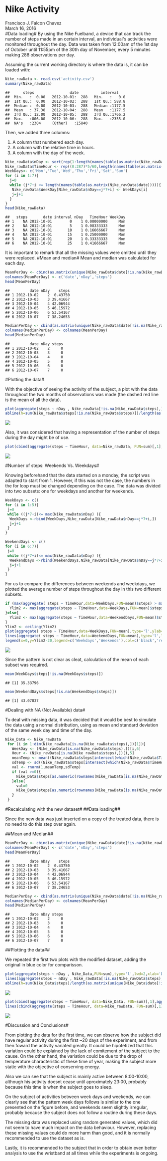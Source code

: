# Nike Activity
Francisco J. Falcon Chavez  
March 16, 2016  
#Data loading#
By using the Nike Fuelband, a device that can track the number of steps made in an certain interval, an individual's activities were monitored throughout the day. Data was taken from 12:00am of the 1st day of October until 11:55pm of the 30th day of November, every 5 minutes making 288 observations per day.

Assuming the current working directory is where the data is, it can be loaded with:


```r
Nike_rawData <- read.csv('activity.csv')
summary(Nike_rawData)
```

```
##      steps                date          interval     
##  Min.   :  0.00   2012-10-01:  288   Min.   :   0.0  
##  1st Qu.:  0.00   2012-10-02:  288   1st Qu.: 588.8  
##  Median :  0.00   2012-10-03:  288   Median :1177.5  
##  Mean   : 37.38   2012-10-04:  288   Mean   :1177.5  
##  3rd Qu.: 12.00   2012-10-05:  288   3rd Qu.:1766.2  
##  Max.   :806.00   2012-10-06:  288   Max.   :2355.0  
##  NA's   :2304     (Other)   :15840
```

Then, we added three columns:
1. A column that numbered each day.
2. A column with the relative time in hours.
3. A column with the day of the week.


```r
Nike_rawData$nDay <- sort(rep(1:length(names(table(as.matrix(Nike_rawData$date)))),288))
Nike_rawData$TimeHour <- rep((0:287)*5/60,length(names(table(as.matrix(Nike_rawData$date)))))
WeekDays<- c('Mon','Tue','Wed','Thu','Fri','Sat','Sun')
for (i in 1:7){
  j=0
  while (j*7+i <= length(names(table(as.matrix(Nike_rawData$date))))){
   Nike_rawData$WeekDay[Nike_rawData$nDay==j*7+i] <- WeekDays[i]
   j=j+1
  }
}
head(Nike_rawData)
```

```
##   steps       date interval nDay   TimeHour WeekDay
## 1    NA 2012-10-01        0    1 0.00000000     Mon
## 2    NA 2012-10-01        5    1 0.08333333     Mon
## 3    NA 2012-10-01       10    1 0.16666667     Mon
## 4    NA 2012-10-01       15    1 0.25000000     Mon
## 5    NA 2012-10-01       20    1 0.33333333     Mon
## 6    NA 2012-10-01       25    1 0.41666667     Mon
```

It is important to remark that all the missing values were omitted until they were replaced. #Mean and median# Mean and median was calculated for each day.


```r
MeanPerDay <- cbind(as.matrix(unique(Nike_rawData$date[!is.na(Nike_rawData$steps)])),aggregate(steps ~ nDay, data=Nike_rawData[!is.na(Nike_rawData$steps),],FUN=mean))
colnames(MeanPerDay) <- c('date','nDay','steps')
head(MeanPerDay)
```

```
##         date nDay    steps
## 1 2012-10-02    2  0.43750
## 2 2012-10-03    3 39.41667
## 3 2012-10-04    4 42.06944
## 4 2012-10-05    5 46.15972
## 5 2012-10-06    6 53.54167
## 6 2012-10-07    7 38.24653
```

```r
MedianPerDay <- cbind(as.matrix(unique(Nike_rawData$date[!is.na(Nike_rawData$steps)])),aggregate(steps ~ nDay, data=Nike_rawData[!is.na(Nike_rawData$steps),],FUN=median))
colnames(MedianPerDay) <- colnames(MeanPerDay)
head(MedianPerDay)
```

```
##         date nDay steps
## 1 2012-10-02    2     0
## 2 2012-10-03    3     0
## 3 2012-10-04    4     0
## 4 2012-10-05    5     0
## 5 2012-10-06    6     0
## 6 2012-10-07    7     0
```

#Plotting the data#

With the objective of seeing the activity of the subject, a plot with the data throughout the two months of observations was made (the dashed red line is the mean of all the data).


```r
plot(aggregate(steps ~ nDay , Nike_rawData[!is.na(Nike_rawData$steps),],FUN=sum),type='l',lwd=2,xlab='Day of the observation',ylab='Average number of steps')
abline(h=sum(Nike_rawData$steps[!is.na(Nike_rawData$steps)])/length(as.matrix(unique(Nike_rawData$date[!is.na(Nike_rawData$steps)]))),col='red',lty=2,lwd=2)
```

![](NikeFuel_files/figure-html/unnamed-chunk-4-1.png)

Also, it was considered that having a representation of the number of steps during the day might be of use.


```r
plot(cbind(aggregate(steps ~ TimeHour, data=Nike_rawData, FUN=sum)[,1],aggregate(steps ~ TimeHour, data=Nike_rawData, FUN=sum)[,2]),type='l',lwd=2,ylab='Number of Steps',xlab='Hour of the day')
```

![](NikeFuel_files/figure-html/unnamed-chunk-5-1.png)

#Number of steps: Weekends Vs. Weekdays#

Knowing beforehand that the data started on a monday, the script was adapted to start from 1. However, if this was not the case, the numbers in the for loop must be changed depending on the case. The data was divided into two subsets: one for weekdays and another for weekends.


```r
WeekDays <- c()
for (i in 1:5){
 j=0
 while ((j*7+i)<= max(Nike_rawData$nDay) ){
  WeekDays <-rbind(WeekDays,Nike_rawData[Nike_rawData$nDay==j*7+i,])
  j=j+1
 }
}

WeekendDays <- c()
for (i in 6:7){
 j=0
 while ((j*7+i)<= max(Nike_rawData$nDay) ){
  WeekendDays <-rbind(WeekendDays,Nike_rawData[Nike_rawData$nDay==j*7+i,])
  j=j+1
 }
}
```

For us to compare the differences between weekends and weekdays, we plotted the average number of steps throughout the day in this two different subsets.


```r
if (max(aggregate( steps ~ TimeHour,data=WeekDays,FUN=mean)$steps) > max(aggregate( steps ~ TimeHour,data=WeekendDays,FUN=mean)$steps)){
  Ylim2 <- max(aggregate(steps ~ TimeHour,data=WeekDays,FUN=mean)$steps)
}else{
  Ylim2 <- max(aggregate(steps ~ TimeHour,data=WeekendDays,FUN=mean)$steps)
}
Ylim2 <- ceiling(Ylim2)
plot(aggregate( steps ~ TimeHour,data=WeekDays,FUN=mean),type='l',ylab='Average number of steps',xlab='Hour of the day',lwd=2,ylim=c(0,Ylim2))
lines(aggregate( steps ~ TimeHour,data=WeekendDays,FUN=mean),type='l',lwd=2,col='red')
legend(x=0,y=Ylim2-20,legend=c('Weekdays','Weekends'),col=c('black','red'),lty=1,lwd=2,cex=0.8)
```

![](NikeFuel_files/figure-html/unnamed-chunk-7-1.png)

Since the pattern is not clear as cleat, calculation of the mean of each subset was required.


```r
mean(WeekDays$steps[!is.na(WeekDays$steps)])
```

```
## [1] 35.33796
```

```r
mean(WeekendDays$steps[!is.na(WeekendDays$steps)])
```

```
## [1] 43.07837
```

#Dealing with NA (Not Available) data#

To deal with missing data, it was decided that it would be best to simulate the data using a normal distribution, using as mean and standard deviation of the same week day and time of the day.


```r
Nike_Data <- Nike_rawData
 for (i in 1:dim(Nike_rawData[is.na(Nike_rawData$steps),])[1]){
   WeekDay <- (Nike_rawData[is.na(Nike_rawData$steps),])[i,6]
   Hour <- (Nike_rawData[is.na(Nike_rawData$steps),])[i,5]
   meanTemp <- mean((Nike_rawData$steps[intersect(which(Nike_rawData$TimeHour==Hour),which(Nike_rawData$WeekDay==WeekDay))])[!is.na(Nike_rawData$steps[intersect(which(Nike_rawData$TimeHour==Hour),which(Nike_rawData$WeekDay==WeekDay))])])
   sdTemp <- sd((Nike_rawData$steps[intersect(which(Nike_rawData$TimeHour==Hour),which(Nike_rawData$WeekDay==WeekDay))])[!is.na(Nike_rawData$steps[intersect(which(Nike_rawData$TimeHour==Hour),which(Nike_rawData$WeekDay==WeekDay))])])
   val <- rnorm(1,meanTemp,sdTemp)
   if (val >=0){
     Nike_Data$steps[as.numeric(rownames(Nike_rawData[is.na(Nike_rawData$steps),]))[i]] <- val
   }else{
     val=0
     Nike_Data$steps[as.numeric(rownames(Nike_rawData[is.na(Nike_rawData$steps),]))[i]] <- val
   }
 }
```

#Recalculating with the new dataset#
##Data loading##

Since the new data was just inserted on a copy of the treated data, there is no need to do this step over again. 

##Mean and Median##

```r
MeanPerDay <- cbind(as.matrix(unique(Nike_rawData$date[!is.na(Nike_rawData$steps)])),aggregate(steps ~ nDay, data=Nike_rawData[!is.na(Nike_rawData$steps),],FUN=mean))
colnames(MeanPerDay) <- c('date','nDay','steps')
head(MeanPerDay)
```

```
##         date nDay    steps
## 1 2012-10-02    2  0.43750
## 2 2012-10-03    3 39.41667
## 3 2012-10-04    4 42.06944
## 4 2012-10-05    5 46.15972
## 5 2012-10-06    6 53.54167
## 6 2012-10-07    7 38.24653
```

```r
MedianPerDay <- cbind(as.matrix(unique(Nike_rawData$date[!is.na(Nike_rawData$steps)])),aggregate(steps ~ nDay, data=Nike_rawData[!is.na(Nike_rawData$steps),],FUN=median))
colnames(MedianPerDay) <- colnames(MeanPerDay)
head(MedianPerDay)
```

```
##         date nDay steps
## 1 2012-10-02    2     0
## 2 2012-10-03    3     0
## 3 2012-10-04    4     0
## 4 2012-10-05    5     0
## 5 2012-10-06    6     0
## 6 2012-10-07    7     0
```

##Plotting the data##

We repeated the first two plots with the modified dataset, adding the original in blue color for comparisson.

```r
plot(aggregate(steps ~ nDay , Nike_Data,FUN=sum),type='l',lwd=2,xlab='Day of the observation',ylab='Average number of steps')
lines(aggregate(steps ~ nDay , Nike_rawData[!is.na(Nike_rawData$steps),],FUN=sum),type='l',lwd=2,col='blue')
abline(h=sum(Nike_Data$steps)/length(as.matrix(unique(Nike_Data$date[!is.na(Nike_Data$steps)]))),col='red',lty=2,lwd=2)
```

![](NikeFuel_files/figure-html/unnamed-chunk-11-1.png)

```r
plot(cbind(aggregate(steps ~ TimeHour, data=Nike_Data, FUN=sum)[,1],aggregate(steps ~ TimeHour, data=Nike_Data, FUN=sum)[,2]),type='l',lwd=2,ylab='Number of Steps',xlab='Hour of the day')
lines(cbind(aggregate(steps ~ TimeHour, data=Nike_rawData, FUN=sum)[,1],aggregate(steps ~ TimeHour, data=Nike_rawData, FUN=sum)[,2]),type='l',lwd=2,col='blue')
```

![](NikeFuel_files/figure-html/unnamed-chunk-11-2.png)

#Discussion and Conclusions#

From plotting the data for the first time, we can observe how the subject did have regular activity during the first ~20 days of the experiment, and from then foward the activity variated greatly. It could be hipotetized that this variation could be explained by the lack of comitement of the subject to the cause. On the other hand, the variation could be due to the drop of temperature characteristic of these time of year, making the subject more static with the objective of conserving energy.

Also we can see that the subject is mainly active between 8:00-10:00, although his activity doesnt cease until aproximately 23:00, probably because this time is when the subject goes to sleep.

On the subject of activities between week days and weekends, we can clearly see that the pattern week days follows is similar to the one presented on the figure before, and weekends seem slightly irregular, probably because the subject does not follow a routine during these days.

The missing data was replaced using random generated values, which did not seem to have much impact on the data behaviour. However, replacing these missing values could do more harm than good, and it is normally recommended to use the dataset as is.

Lastly, it is recommended to the subject that in order to obtain even better analysis to use the wristband at all times while the experiments is ongoing.

